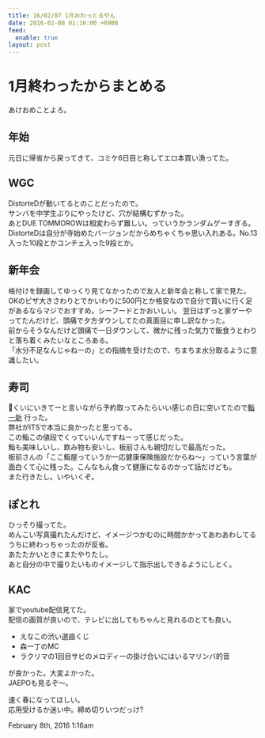 ```yaml
---
title: 16/02/07 1月おわっとるやん
date: 2016-02-08 01:16:00 +0900
feed:
  enable: true
layout: post
---
```

<h1>1月終わったからまとめる</h1>    <p>あけおめことよろ。</p>    <h2>年始</h2>    <p>元日に帰省から戻ってきて、コミケ6日目と称してエロ本買い漁ってた。</p>    <h2>WGC</h2>    <p>      DistorteDが動いてるとのことだったので。<br>      サンバを中学生ぶりにやったけど、穴が結構むずかった。<br>      あとDUE TOMMOROWは相変わらず難しい。っていうかランダムゲーすぎる。<br>      DistorteDは自分が寺始めたバージョンだからめちゃくちゃ思い入れある。No.13入った10段とかコンチェ入った9段とか。    </p>    <h2>新年会</h2>    <p>      格付けを録画してゆっくり見てなかったので友人と新年会と称して家で見た。<br>      OKのピザ大きさわりとでかいわりに500円とか格安なので自分で買いに行く足があるならマジでおすすめ。シーフードとかおいしい。      翌日はずっと家ゲーやってたんだけど、頭痛で夕方ダウンしてたの真面目に申し訳なかった。<br>      前からそうなんだけど頭痛で一日ダウンして、微かに残った気力で飯食うとわりと落ち着くみたいなところある。<br>      「水分不足なんじゃねーの」との指摘を受けたので、ちまちま水分取るように意識したい。    </p>    <h2>寿司</h2>    <p>      🍣くいにいきてーと言いながら予約取ってみたらいい感じの日に空いてたので<a href="http://tabelog.com/tokyo/A1308/A130802/13021339/" target="_blank">鮨 一新</a>      行った。<br>      弊社がITSで本当に良かったと思ってる。<br>      この鮨この値段でくっていいんですねーって感じだった。<br>      鮨も美味しいし、飲み物も安いし、板前さんも親切だしで最高だった。<br>      板前さんの「ここ鮨屋っていうか一応健康保険施設だからね〜」っていう言葉が面白くて心に残った。こんなもん食って健康になるのかって話だけども。<br>      また行きたし。いやいくぞ。    </p>    <h2>ぽとれ</h2>    <p>      ひっそり撮ってた。<br>      めんこい写真撮れたんだけど、イメージつかむのに時間かかってあわあわしてるうちに終わっちゃったのが反省。<br>      あたたかいときにまたやりたし。<br>      あと自分の中で撮りたいものイメージして指示出しできるようにしとく。    </p>    <h2>KAC</h2>    <p>      家でyoutube配信見てた。<br>      配信の画質が良いので、テレビに出してもちゃんと見れるのとても良い。    </p>    <ul>      <li>えなこの渋い選曲くじ</li>      <li>森一丁のMC</li>      <li>ラクリマの1回目サビのメロディーの掛け合いにはいるマリンバ的音</li>    </ul>    <p>      が良かった。大変よかった。<br>      JAEPOも見るぞ〜。    </p>    <p>      速く春になってほしい。<br>      応用受けるか迷い中。締め切りいつだっけ?    </p>    <div id="footer">      <span id="timestamp"> February 8th, 2016 1:16am </span>    </div>
